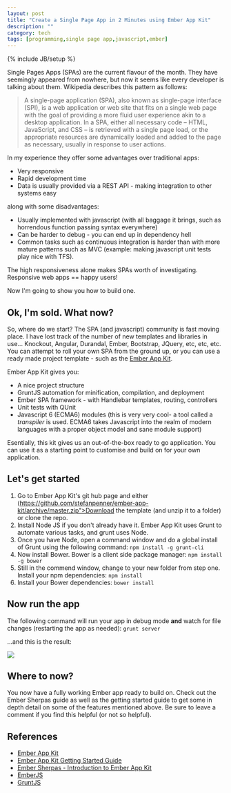 ```yaml
---
layout: post
title: "Create a Single Page App in 2 Minutes using Ember App Kit"
description: ""
category: tech
tags: [programming,single page app,javascript,ember]
---
```

{% include JB/setup %}

Single Pages Apps (SPAs) are the current flavour of the month. They have seemingly appeared from nowhere, but now it seems like every developer is talking about them. Wikipedia describes this pattern as follows:

>A single-page application (SPA), also known as single-page interface (SPI), is a web application or web site that fits on a single web page with the goal of providing a more fluid user experience akin to a desktop application.
>In a SPA, either all necessary code – HTML, JavaScript, and CSS – is retrieved with a single page load, or the appropriate resources are dynamically loaded and added to the page as necessary, usually in response to user actions.

In my experience they offer some advantages over traditional apps:

* Very responsive
* Rapid development time
* Data is usually provided via a REST API - making integration to other systems easy

along with some disadvantages:

* Usually implemented with javascript (with all baggage it brings, such as horrendous function passing syntax everywhere)
* Can be harder to debug - you can end up in dependency hell
* Common tasks such as continuous integration is harder than with more mature patterns such as MVC (example: making javascript unit tests play nice with TFS).

The high responsiveness alone makes SPAs worth of investigating. Responsive web apps == happy users!

Now I'm going to show you how to build one.
<!--more-->

Ok, I'm sold. What now?
-----------------------
So, where do we start? The SPA (and javascript) community is fast moving place. I have lost track of the number of new templates and libraries in use... Knockout, Angular, Durandal, Ember, Bootstrap, JQuery, etc, etc, etc. You can attempt to roll your own SPA from the ground up, or you can use a ready made project template - such as the [Ember App Kit](https://github.com/stefanpenner/ember-app-kit).

Ember App Kit gives you:

* A nice project structure
* GruntJS automation for minification, compilation, and deployment
* Ember SPA framework - with Handlebar templates, routing, controllers
* Unit tests with QUnit
* Javascript 6 (ECMA6) modules (this is very very cool- a tool called a <i>transpiler</i> is used. ECMA6 takes Javascript into the realm of modern languages with a proper object model and sane module support)

Esentially, this kit gives us an out-of-the-box ready to go application. You can use it as a starting point to customise and build on for your own application.  

Let's get started
-----------------

1. Go to Ember App Kit's git hub page and either (https://github.com/stefanpenner/ember-app-kit/archive/master.zip">Download the template (and unzip it to a folder) or clone the repo.
2. Install Node JS if you don't already have it. Ember App Kit uses Grunt to automate various tasks, and grunt uses Node.
3. Once you have Node, open a command window and do a global install of Grunt using the following command:
`npm install -g grunt-cli`
4. Now install Bower. Bower is a client side package manager:
`npm install -g bower`
5. Still in the commend window, change to your new folder from step one. Install your npm dependencies:
`npm install`
6. Install your Bower dependencies:
`bower install`

Now run the app
---------------

The following command will run your app in debug mode <b>and</b> watch for file changes (restarting the app as needed):
`grunt server`

...and this is the result:

<img src="http://drive.google.com/uc?export=view&amp;id=0BzEmq4lTwA-sMG5HZUxVX01YVU0" />  

Where to now?
-------------
You now have a fully working Ember app ready to build on. Check out the Ember Sherpas guide as well as the getting started guide to get some in depth detail on some of the features mentioned above. Be sure to leave a comment if you find this helpful (or not so helpful).

References
----------

* [Ember App Kit](https://github.com/stefanpenner/ember-app-kit)
* [Ember App Kit Getting Started Guide](http://iamstef.net/ember-app-kit/guides/getting-started.html)
* [Ember Sherpas - Introduction to Ember App Kit](http://embersherpa.com/articles/introduction-to-ember-app-kit/)
* [EmberJS](http://emberjs.com/)
* [GruntJS](http://gruntjs.com/)
